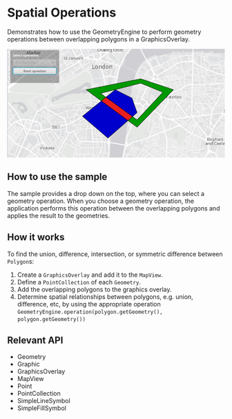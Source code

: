 <h1>Spatial Operations</h1>

<p>Demonstrates how to use the GeometryEngine to perform geometry operations between overlapping polygons in a 
GraphicsOverlay.</p>

<p><img src="SpatialOperations.png"/></p>

<h2>How to use the sample</h2>

<p>The sample provides a drop down on the top, where you can select a geometry operation. When you choose a geometry 
operation, the application performs this operation between the overlapping polygons and applies the result to the 
geometries.</p>

<h2>How it works</h2>

<p>To find the union, difference, intersection, or symmetric difference between <code>Polygon</code>s:</p>

<ol>
    <li>Create a <code>GraphicsOverlay</code> and add it to the <code>MapView</code>.</li>
    <li>Define a <code>PointCollection</code> of each <code>Geometry</code>.</li>
    <li>Add the overlapping polygons to the graphics overlay.</li>
    <li>Determine spatial relationships between polygons, e.g. union, difference, etc, by using the appropriate operation <code>GeometryEngine.operation(polygon.getGeometry(), polygon.getGeometry())</code></li>
</ol>

<h2>Relevant API</h2>
<ul>
    <li>Geometry</li>
    <li>Graphic</li>
    <li>GraphicsOverlay</li>
    <li>MapView</li>
    <li>Point</li>
    <li>PointCollection</li>
    <li>SimpleLineSymbol</li>
    <li>SimpleFillSymbol</li>
</ul>
